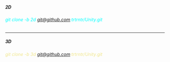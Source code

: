 ﻿##### 2D
###### <font style="color: aqua">git clone -b 2d git@github.com:trtrntr/Unity.git</font>
---
##### 3D
###### <font style="color: khaki">git clone -b 3d git@github.com:trtrntr/Unity.git</font>